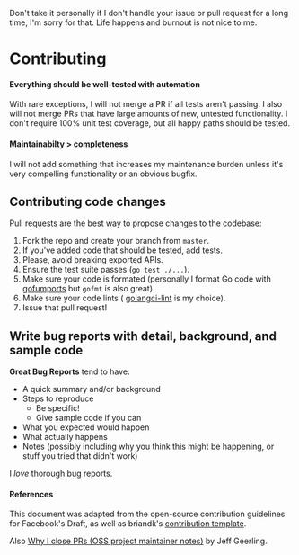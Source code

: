 Don't take it personally if I don't handle your issue or pull request for
a long time, I'm sorry for that. Life happens and burnout is not nice to me.

# Contributing

#### Everything should be well-tested with automation
With rare exceptions, I will not merge a PR if all tests aren't passing.
I also will not merge PRs that have large amounts of new, untested
functionality. I don't require 100% unit test coverage, but all happy paths
should be tested.

#### Maintainabilty > completeness
I will not add something that increases my maintenance burden unless
it's very compelling functionality or an obvious bugfix.

## Contributing code changes

Pull requests are the best way to propose changes to the codebase:

1. Fork the repo and create your branch from `master`.
2. If you've added code that should be tested, add tests.
3. Please, avoid breaking exported APIs.
4. Ensure the test suite passes (`go test ./...`).
5. Make sure your code is formated (personally I format Go code with
   [gofumports](https://github.com/mvdan/gofumpt) but `gofmt` is also great).
6. Make sure your code lints (
   [golangci-lint](https://github.com/golangci/golangci-lint) is my choice).
7. Issue that pull request!

## Write bug reports with detail, background, and sample code

**Great Bug Reports** tend to have:

+ A quick summary and/or background
+ Steps to reproduce
  + Be specific!
  + Give sample code if you can
+ What you expected would happen
+ What actually happens
+ Notes (possibly including why you think this might be happening, or stuff you tried that didn't work)

I *love* thorough bug reports.

#### References
This document was adapted from the open-source contribution guidelines for Facebook's Draft, as well as briandk's [contribution template](https://gist.github.com/briandk/3d2e8b3ec8daf5a27a62).

Also [Why I close PRs (OSS project maintainer notes)](https://www.jeffgeerling.com/blog/2016/why-i-close-prs-oss-project-maintainer-notes) by Jeff Geerling.
